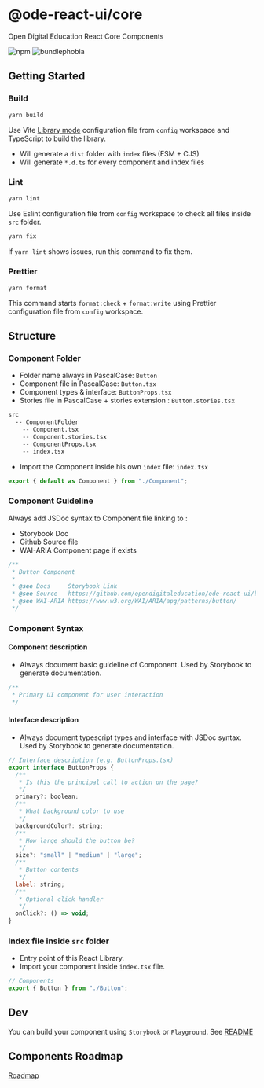 # @ode-react-ui/core

Open Digital Education React Core Components

![npm](https://badgen.net/npm/v/@ode-react-ui/hooks)
![bundlephobia](https://badgen.net/bundlephobia/minzip/@ode-react-ui/hooks)

## Getting Started

### Build

```bash
yarn build
```

Use Vite [Library mode](https://vitejs.dev/guide/build.html#library-mode) configuration file from `config` workspace and TypeScript to build the library.

- Will generate a `dist` folder with `index` files (ESM + CJS)
- Will generate `*.d.ts` for every component and index files

### Lint

```bash
yarn lint
```

Use Eslint configuration file from `config` workspace to check all files inside `src` folder.

```bash
yarn fix
```

If `yarn lint` shows issues, run this command to fix them.

### Prettier

```bash
yarn format
```

This command starts `format:check` + `format:write` using Prettier configuration file from `config` workspace.

## Structure

### Component Folder

- Folder name always in PascalCase: `Button`
- Component file in PascalCase: `Button.tsx`
- Component types & interface: `ButtonProps.tsx`
- Stories file in PascalCase + stories extension : `Button.stories.tsx`

```bash
src
  -- ComponentFolder
    -- Component.tsx
    -- Component.stories.tsx
    -- ComponentProps.tsx
    -- index.tsx
```

- Import the Component inside his own `index` file: `index.tsx`

```jsx
export { default as Component } from "./Component";
```

### Component Guideline

Always add JSDoc syntax to Component file linking to :

- Storybook Doc
- Github Source file
- WAI-ARIA Component page if exists

```jsx
/**
 * Button Component
 *
 * @see Docs     Storybook Link
 * @see Source   https://github.com/opendigitaleducation/ode-react-ui/blob/master/libs/core/src/Button/Button.tsx
 * @see WAI-ARIA https://www.w3.org/WAI/ARIA/apg/patterns/button/
 */
```

### Component Syntax

#### Component description

- Always document basic guideline of Component. Used by Storybook to generate documentation.

```jsx
/**
 * Primary UI component for user interaction
 */
```

#### Interface description

- Always document typescript types and interface with JSDoc syntax. Used by Storybook to generate documentation.

```jsx
// Interface description (e.g: ButtonProps.tsx)
export interface ButtonProps {
  /**
   * Is this the principal call to action on the page?
   */
  primary?: boolean;
  /**
   * What background color to use
   */
  backgroundColor?: string;
  /**
   * How large should the button be?
   */
  size?: "small" | "medium" | "large";
  /**
   * Button contents
   */
  label: string;
  /**
   * Optional click handler
   */
  onClick?: () => void;
}
```

### Index file inside `src` folder

- Entry point of this React Library.
- Import your component inside `index.tsx` file.

```jsx
// Components
export { Button } from "./Button";
```

## Dev

You can build your component using `Storybook` or `Playground`. See [README]()

## Components Roadmap

[Roadmap](ROADMAP.md)
